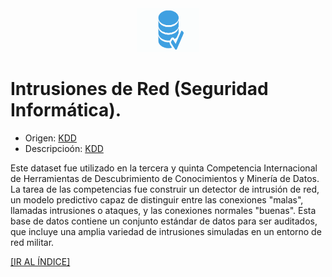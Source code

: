 <div align = "center">
    <img src = "../imagenes/logo_datasets.png" width = "100" height = "70" />
</div>

# Intrusiones de Red (Seguridad Informática).

* Origen: [KDD](http://kdd.ics.uci.edu/databases/kddcup99/kddcup99.html)
* Descripcioón: [KDD](http://kdd.ics.uci.edu/databases/kddcup99/kddcup99.html)

Este dataset fue utilizado en la tercera y quinta Competencia Internacional de Herramientas de Descubrimiento de Conocimientos y Minería de Datos. La tarea de las competencias fue construir un detector de intrusión de red, un modelo predictivo capaz de distinguir entre las conexiones "malas", llamadas intrusiones o ataques, y las conexiones normales "buenas". Esta base de datos contiene un conjunto estándar de datos para ser auditados, que incluye una amplia variedad de intrusiones simuladas en un entorno de red militar.

<a href = "README.md#indice">[IR AL ÍNDICE]</a>